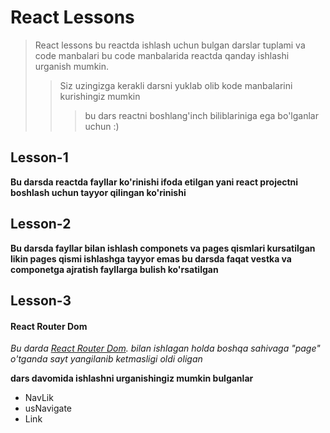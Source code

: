 # React Lessons

>React lessons bu reactda ishlash uchun bulgan darslar tuplami va code manbalari bu code manbalarida reactda qanday ishlashi urganish mumkin.
>> Siz uzingizga kerakli darsni yuklab olib kode manbalarini kurishingiz mumkin
>>> bu dars reactni boshlang'inch biliblariniga ega bo'lganlar uchun :)


 ## Lesson-1
 __Bu darsda reactda fayllar ko'rinishi ifoda etilgan yani react projectni boshlash uchun tayyor qilingan ko'rinishi__

## Lesson-2 
__Bu darsda fayllar bilan ishlash componets va pages qismlari kursatilgan likin pages qismi ishlashga tayyor emas bu darsda faqat vestka va componetga ajratish fayllarga bulish ko'rsatilgan__ 

## Lesson-3

#### React Router Dom
_Bu darda  [React Router Dom](https://reactrouter.com/en/main). bilan ishlagan holda boshqa sahivaga "page" o'tganda sayt yangilanib ketmasligi oldi oligan_

__dars davomida  ishlashni urganishingiz mumkin bulganlar__
* NavLik
* usNavigate
* Link
